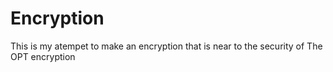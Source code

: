 # Encryption
This is my atempet to make an encryption that is near to the security of The OPT encryption 
